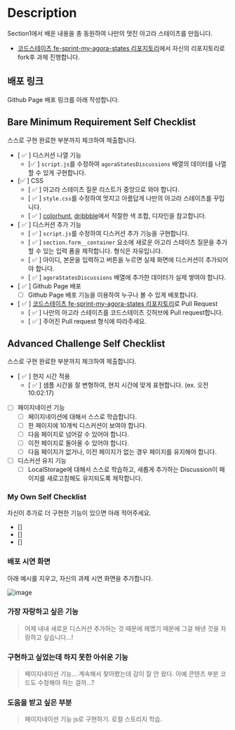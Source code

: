 # Description

Section1에서 배운 내용을 총 동원하여 나만의 멋진 아고라 스테이츠를 만듭니다.

- [코드스테이츠 fe-sprint-my-agora-states 리포지토리](https://github.com/codestates-seb/fe-sprint-my-agora-states)에서 자신의 리포지토리로 fork후 과제 진행합니다.

## 배포 링크

Github Page 배포 링크를 아래 작성합니다.

## Bare Minimum Requirement Self Checklist

스스로 구현 완료한 부분까지 체크하여 제출합니다.

- [ :white_check_mark: ] 디스커션 나열 기능
  - [:white_check_mark: ] `script.js`를 수정하여 `agoraStatesDiscussions` 배열의 데이터를 나열할 수 있게 구현합니다.
- [:white_check_mark: ] CSS
  - [ :white_check_mark: ] 아고라 스테이츠 질문 리스트가 중앙으로 와야 합니다.
  - [ :white_check_mark: ] `style.css`를 수정하여 멋지고 아름답게 나만의 아고라 스테이츠를 꾸밉니다.
  - [ :white_check_mark: ] [colorhunt](https://colorhunt.co/palettes/popular), [dribbble](https://dribbble.com/)에서 적절한 색 조합, 디자인을 참고합니다.
- [ :white_check_mark: ] 디스커션 추가 기능
  - [ :white_check_mark: ] `script.js`를 수정하여 디스커션 추가 기능을 구현합니다.
  - [ :white_check_mark: ] `section.form__container` 요소에 새로운 아고라 스테이츠 질문을 추가할 수 있는 입력 폼을 제작합니다. 형식은 자유입니다.
  - [ :white_check_mark: ] 아이디, 본문을 입력하고 버튼을 누르면 실제 화면에 디스커션이 추가되어야 합니다.
  - [ :white_check_mark: ] `agoraStatesDiscussions` 배열에 추가한 데이터가 실제 쌓여야 합니다.
- [ :white_check_mark: ] Github Page 배포
  - [ ] Github Page 배포 기능을 이용하여 누구나 볼 수 있게 배포합니다.
- [ :white_check_mark: ] [코드스테이츠 fe-sprint-my-agora-states 리포지토리](https://github.com/codestates-seb/fe-sprint-my-agora-states)로 Pull Request
  - [ :white_check_mark: ] 나만의 아고라 스테이츠를 코드스테이츠 깃허브에 Pull request합니다.
  - [ :white_check_mark: ] 주어진 Pull request 형식에 따라주세요.

## Advanced Challenge Self Checklist

스스로 구현 완료한 부분까지 체크하여 제출합니다.

- [ :white_check_mark: ] 현지 시간 적용
  - [ :white_check_mark: ] 샘플 시간을 잘 변형하여, 현지 시간에 맞게 표현합니다. (ex. 오전 10:02:17)
- [ ] 페이지네이션 기능
  - [ ] 페이지네이션에 대해서 스스로 학습합니다.
  - [ ] 한 페이지에 10개씩 디스커션이 보여야 합니다.
  - [ ] 다음 페이지로 넘어갈 수 있어야 합니다.
  - [ ] 이전 페이지로 돌아올 수 있어야 합니다.
  - [ ] 다음 페이지가 없거나, 이전 페이지가 없는 경우 페이지를 유지해야 합니다.
- [ ] 디스커션 유지 기능
  - [ ] LocalStorage에 대해서 스스로 학습하고, 새롭게 추가하는 Discussion이 페이지를 새로고침해도 유지되도록 제작합니다.

### My Own Self Checklist

자신이 추가로 더 구현한 기능이 있으면 아래 적어주세요.

- []
- []
- []

### 배포 시연 화면

아래 예시를 지우고, 자신의 과제 시연 화면을 추가합니다.

![image]("./agoraimg.png")

### 가장 자랑하고 싶은 기능

> 어제 내내 새로운 디스커션 추가하는 것 때문에 헤맸기 때문에 그걸 해낸 것을 자랑하고 싶습니다...!

### 구현하고 싶었는데 하지 못한 아쉬운 기능

> 페이지네이션 기능... 계속해서 찾아봤는데 감이 잘 안 왔다. 아예 콘텐츠 부분 코드도 수정해야 하는 걸까...?

### 도움을 받고 싶은 부분

> 페이지네이션 기능 js로 구현하기.
> 로컬 스토리지 학습.
